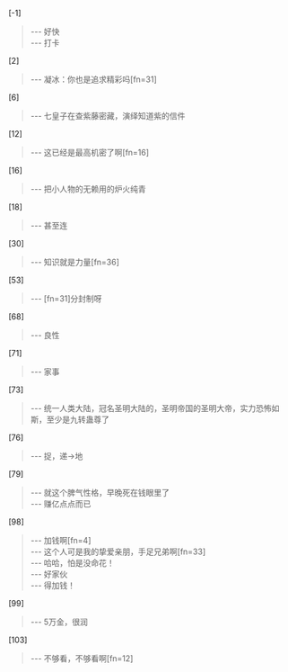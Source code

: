 
[-1] 
>--- 好快<br>
>--- 打卡<br>

[2] 
>--- 凝冰：你也是追求精彩吗[fn=31]<br>

[6] 
>--- 七皇子在查紫藤密藏，演绎知道紫的信件<br>

[12] 
>--- 这已经是最高机密了啊[fn=16]<br>

[16] 
>--- 把小人物的无赖用的炉火纯青<br>

[18] 
>--- 甚至连<br>

[30] 
>--- 知识就是力量[fn=36]<br>

[53] 
>--- [fn=31]分封制呀<br>

[68] 
>--- 良性<br>

[71] 
>--- 家事<br>

[73] 
>--- 统一人类大陆，冠名圣明大陆的，圣明帝国的圣明大帝，实力恐怖如斯，至少是九转蛊尊了<br>

[76] 
>--- 捉，递→地<br>

[79] 
>--- 就这个脾气性格，早晚死在钱眼里了<br>
>--- 赚亿点点而已<br>

[98] 
>--- 加钱啊[fn=4]<br>
>--- 这个人可是我的挚爱亲朋，手足兄弟啊[fn=33]<br>
>--- 哈哈，怕是没命花！<br>
>--- 好家伙<br>
>--- 得加钱！<br>

[99] 
>--- 5万金，很润<br>

[103] 
>--- 不够看，不够看啊[fn=12]<br>
